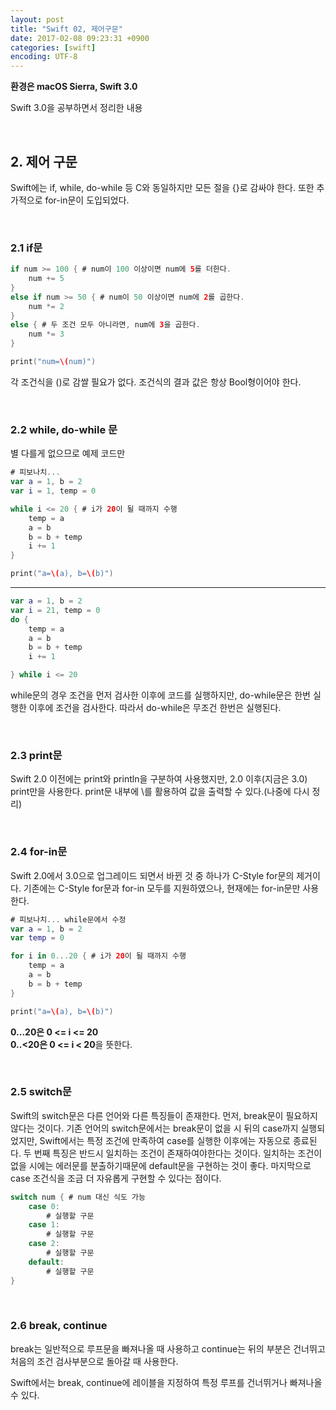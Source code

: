 ```yaml
---
layout: post
title: "Swift 02, 제어구문"
date: 2017-02-08 09:23:31 +0900
categories: [swift]
encoding: UTF-8
---
```


**환경은 macOS Sierra, Swift 3.0**

Swift 3.0을 공부하면서 정리한 내용


<br/>


## 2. **제어 구문**

Swift에는 if, while, do-while 등 C와 동일하지만 모든 절을 {}로 감싸야 한다.
또한 추가적으로 for-in문이 도입되었다.


<br/>


### 2.1 **if문**


```swift
if num >= 100 { # num이 100 이상이면 num에 5를 더한다.
    num += 5
}
else if num >= 50 { # num이 50 이상이면 num에 2를 곱한다.
    num *= 2
}
else { # 두 조건 모두 아니라면, num에 3을 곱한다.
    num *= 3
}

print("num=\(num)")
```
각 조건식을 ()로 감쌀 필요가 없다. 조건식의 결과 값은 항상 Bool형이어야 한다. 


<br/>

### 2.2 **while, do-while 문**

별 다를게 없으므로 예제 코드만 

```swift
# 피보나치... 
var a = 1, b = 2
var i = 1, temp = 0

while i <= 20 { # i가 20이 될 때까지 수행
    temp = a 
    a = b
    b = b + temp
    i += 1
}

print("a=\(a), b=\(b)")
```
----

```swift
var a = 1, b = 2
var i = 21, temp = 0
do {
    temp = a 
    a = b
    b = b + temp 
    i += 1

} while i <= 20 
```

while문의 경우 조건을 먼저 검사한 이후에 코드를 실행하지만, do-while문은 한번 실행한 이후에
조건을 검사한다. 따라서 do-while은 무조건 한번은 실행된다. 

<br/>

### 2.3 **print문**

Swift 2.0 이전에는 print와 println을 구분하여 사용했지만, 2.0 이후(지금은 3.0)
print만을 사용한다. print문 내부에 \를 활용하여 값을 출력할 수 있다.(나중에 다시 정리)


<br/>

### 2.4 **for-in문**

Swift 2.0에서 3.0으로 업그레이드 되면서 바뀐 것 중 하나가 C-Style for문의 제거이다. 
기존에는 C-Style for문과 for-in 모두를 지원하였으나, 현재에는 for-in문만 사용한다.


```swift
# 피보나치... while문에서 수정
var a = 1, b = 2
var temp = 0

for i in 0...20 { # i가 20이 될 때까지 수행
    temp = a 
    a = b
    b = b + temp
}

print("a=\(a), b=\(b)")
```

**0...20은 0 <= i <= 20</br>**
**0..<20은 0 <= i < 20**을 뜻한다. 


<br/>

### 2.5 **switch문**

Swift의 switch문은 다른 언어와 다른 특징들이 존재한다. 먼저, break문이 필요하지 않다는 것이다.
기존 언어의 switch문에서는 break문이 없을 시 뒤의 case까지 실행되었지만, Swift에서는
특정 조건에 만족하여 case를 실행한 이후에는 자동으로 종료된다. 두 번째 특징은 반드시 
일치하는 조건이 존재하여야한다는 것이다. 일치하는 조건이 없을 시에는 에러문를 분출하기때문에 default문을 
구현하는 것이 좋다. 마지막으로 case 조건식을 조금 더 자유롭게 구현할 수 있다는 점이다. 

```swift
switch num { # num 대신 식도 가능
    case 0:
        # 실행할 구문
    case 1:
        # 실행할 구문
    case 2:
        # 실행할 구문
    default: 
        # 실행할 구문
}
```

<br/>

### 2.6 **break, continue**

break는 일반적으로 루프문을 빠져나올 때 사용하고 continue는 뒤의 부분은 건너뛰고 처음의
조건 검사부분으로 돌아갈 때 사용한다. 

Swift에서는 break, continue에 레이블을 지정하여 특정 루프를 건너뛰거나 빠져나올 수 있다. 

